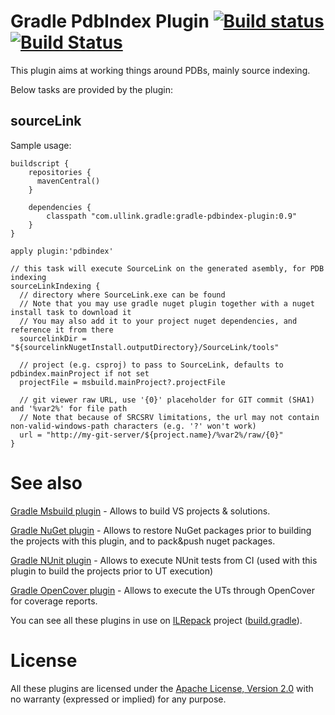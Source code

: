 # Gradle PdbIndex Plugin [![Build status](https://ci.appveyor.com/api/projects/status/dx29ov4txa120okx/branch/master?svg=true)](https://ci.appveyor.com/project/gluck/gradle-pdbindex-plugin/branch/master) [![Build Status](https://travis-ci.org/Ullink/gradle-pbbindex-plugin.svg?branch=master)](https://travis-ci.org/Ullink/gradle-pdbindex-plugin)

This plugin aims at working things around PDBs, mainly source indexing.

Below tasks are provided by the plugin:

## sourceLink

Sample usage:

    buildscript {
        repositories {
          mavenCentral()
        }
    
        dependencies {
            classpath "com.ullink.gradle:gradle-pdbindex-plugin:0.9"
        }
    }
    
    apply plugin:'pdbindex'

    // this task will execute SourceLink on the generated asembly, for PDB indexing
    sourceLinkIndexing {
      // directory where SourceLink.exe can be found
      // Note that you may use gradle nuget plugin together with a nuget install task to download it
      // You may also add it to your project nuget dependencies, and reference it from there
      sourcelinkDir = "${sourcelinkNugetInstall.outputDirectory}/SourceLink/tools"

      // project (e.g. csproj) to pass to SourceLink, defaults to pdbindex.mainProject if not set
      projectFile = msbuild.mainProject?.projectFile

      // git viewer raw URL, use '{0}' placeholder for GIT commit (SHA1) and '%var2%' for file path
      // Note that because of SRCSRV limitations, the url may not contain non-valid-windows-path characters (e.g. '?' won't work)
      url = "http://my-git-server/${project.name}/%var2%/raw/{0}"
    }

# See also

[Gradle Msbuild plugin](https://github.com/Ullink/gradle-msbuild-plugin) - Allows to build VS projects & solutions.

[Gradle NuGet plugin](https://github.com/Ullink/gradle-nuget-plugin) - Allows to restore NuGet packages prior to building the projects with this plugin, and to pack&push nuget packages.

[Gradle NUnit plugin](https://github.com/Ullink/gradle-nunit-plugin) - Allows to execute NUnit tests from CI (used with this plugin to build the projects prior to UT execution)

[Gradle OpenCover plugin](https://github.com/Ullink/gradle-opencover-plugin) - Allows to execute the UTs through OpenCover for coverage reports.

You can see all these plugins in use on [ILRepack](https://github.com/gluck/il-repack) project ([build.gradle](https://github.com/gluck/il-repack/blob/master/build.gradle)).

# License

All these plugins are licensed under the [Apache License, Version 2.0](http://www.apache.org/licenses/LICENSE-2.0.html) with no warranty (expressed or implied) for any purpose.
